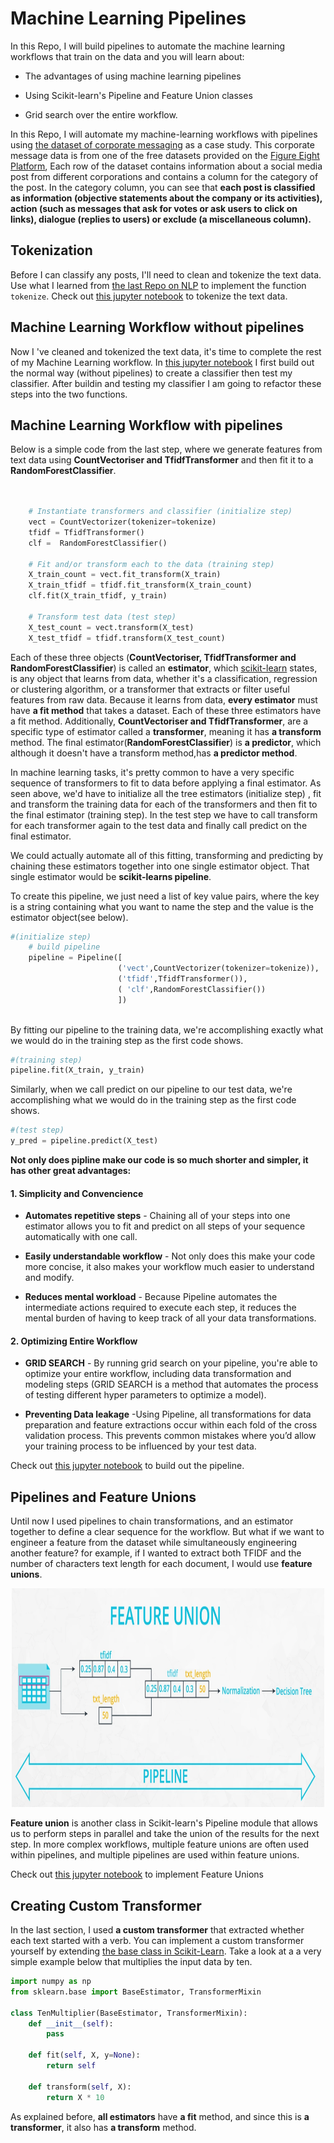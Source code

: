 #  Machine Learning  Pipelines
 
In this Repo, I will build pipelines to automate the machine learning workflows that train on the data and you will learn about:

* The advantages of using machine learning pipelines

* Using Scikit-learn's Pipeline and Feature Union classes

* Grid search over the entire workflow.


In this Repo, I will automate my machine-learning workflows with pipelines using [the dataset of corporate messaging](https://github.com/A2Amir/Machine-Learning-Pipelines/blob/master/dataset/corporate_messaging.csv) as a case study. This corporate message data is from one of the free datasets provided on the [Figure Eight Platform](https://appen.com/resources/datasets/),  Each row of the dataset contains information about a social media post from different corporations and contains a column for the category of the post. In the category column, you can see that **each post is classified as information (objective statements about the company or its activities), action (such as messages that ask for votes or ask users to click on links), dialogue (replies to users) or exclude (a miscellaneous column).** 


## Tokenization

Before I can classify any posts, I'll need to clean and tokenize the text data. Use what I learned from [the last Repo on NLP](https://github.com/A2Amir/NLP-and-Pipelines) to implement the function `tokenize`. Check out [this jupyter notebook](https://github.com/A2Amir/Machine-Learning-Pipelines/blob/master/Code/1_clean_tokenize.ipynb) to tokenize the text data.


## Machine Learning Workflow without pipelines

Now I 've cleaned and tokenized the text data, it's time to complete the rest of my Machine Learning workflow. In [this jupyter notebook](https://github.com/A2Amir/Machine-Learning-Pipelines/blob/master/Code/2_ml_workflow.ipynb) I first build out the normal way (without pipelines) to create a classifier then test my classifier. After buildin and testing my classifier I am going to refactor these steps into the two functions.

## Machine Learning Workflow with pipelines

Below is a simple code from the last step, where we generate features from text data using **CountVectoriser and TfidfTransformer** and then fit it to a **RandomForestClassifier**.

~~~python

      
    # Instantiate transformers and classifier (initialize step) 
    vect = CountVectorizer(tokenizer=tokenize)
    tfidf = TfidfTransformer()
    clf =  RandomForestClassifier()

    # Fit and/or transform each to the data (training step)
    X_train_count = vect.fit_transform(X_train)
    X_train_tfidf = tfidf.fit_transform(X_train_count)
    clf.fit(X_train_tfidf, y_train)
    
    # Transform test data (test step)
    X_test_count = vect.transform(X_test)
    X_test_tfidf = tfidf.transform(X_test_count)
~~~

Each of these three objects (**CountVectoriser, TfidfTransformer and RandomForestClassifier**) is called an **estimator**, which [scikit-learn](https://scikit-learn.org/stable/tutorial/statistical_inference/settings.html) states, is any object that learns from data, whether it's a classification, regression or clustering algorithm, or a transformer that extracts or filter useful features from raw data. Because it learns from data, **every estimator** must have **a fit method** that takes a dataset. Each of these three estimators have a fit method.  Additionally, **CountVectoriser and TfidfTransformer**, are a specific type of estimator called a **transformer**, meaning it has **a transform** method. The final estimator(**RandomForestClassifier**) is **a predictor**, which although it doesn't have a transform method,has **a predictor method**. 
 
 
In machine learning tasks, it's pretty common to have a very specific sequence of transformers to fit to data before applying a final estimator.  As seen above, we'd have to initialize all the tree estimators (initialize step) , fit and transform the training data for each of the transformers and then fit to the final estimator (training step). In the test step we  have to call transform for each transformer again to the test data and finally call predict on the final estimator. 


We could actually automate all of this fitting, transforming and predicting by chaining these estimators together into one single estimator object. That single estimator would be **scikit-learns pipeline**. 


To create this pipeline, we just need a list of key value pairs, where the key is a string containing what you want to name the step and the value is the estimator object(see below). 

~~~python
#(initialize step) 
    # build pipeline
    pipeline = Pipeline([
                        ('vect',CountVectorizer(tokenizer=tokenize)),
                        ('tfidf',TfidfTransformer()),
                        ( 'clf',RandomForestClassifier())
                        ])
         
~~~

By fitting our pipeline to the training data, we're accomplishing exactly what we would do in the training step as the first code shows. 


~~~python
#(training step)
pipeline.fit(X_train, y_train)

~~~

Similarly, when we call predict on our pipeline to our test data, we're accomplishing what we would do in the training step as the first code shows.  


~~~python
#(test step)
y_pred = pipeline.predict(X_test)
~~~

**Not only does pipline make our code is so much shorter and simpler, it has other great advantages:**

#### 1. Simplicity and Convencience

   * **Automates repetitive steps** - Chaining all of your steps into one estimator allows you to fit and predict on all steps of your sequence automatically with one call.
   
   * **Easily understandable workflow** - Not only does this make your code more concise, it also makes your workflow much easier to understand and modify.
   
   * **Reduces mental workload** - Because Pipeline automates the intermediate actions required to execute each step, it reduces the mental burden of having to keep track of all your data transformations.
   
#### 2. Optimizing Entire Workflow

   * **GRID SEARCH** - By running grid search on your pipeline, you're able to optimize your entire workflow, including data transformation and modeling steps (GRID SEARCH is a method that automates the process of testing different hyper parameters to optimize a model).
   
   * **Preventing Data leakage** -Using Pipeline, all transformations for data preparation and feature extractions occur within each fold of the cross validation process. This prevents common mistakes where you’d allow your training process to be influenced by your test data.
   
  
Check out [this jupyter notebook](https://github.com/A2Amir/Machine-Learning-Pipelines/blob/master/Code/3_pipeline.ipynb) to build out the pipeline.

## Pipelines and Feature Unions

Until now I used pipelines to chain transformations, and an estimator together to define a clear sequence for the workflow. But what if we want to engineer a feature from the dataset while simultaneously engineering another feature? for example, if I wanted to extract
both TFIDF and the number of characters text length for each document, I would use **feature unions**.

<p align="center">
  <img src="/Images/1.PNG" alt="" width="500" height="350" >
 </p>


**Feature union** is another class in Scikit-learn's Pipeline module that allows us to perform steps in parallel and take the union of the results for the next step.   In more complex workflows, multiple feature unions are often used within pipelines, and multiple pipelines are used within feature unions. 

Check out [this jupyter notebook](https://github.com/A2Amir/Machine-Learning-Pipelines/blob/master/Code/4_feature_union.ipynb) to implement Feature Unions

## Creating Custom Transformer

In the last section, I used **a custom transformer** that extracted whether each text started with a verb. You can implement a custom transformer yourself by extending [the base class in Scikit-Learn](https://scikit-learn.org/stable/modules/generated/sklearn.base.BaseEstimator.html). Take a look at a a very simple example below that multiplies the input data by ten. 

~~~python
import numpy as np
from sklearn.base import BaseEstimator, TransformerMixin

class TenMultiplier(BaseEstimator, TransformerMixin):
    def __init__(self):
        pass

    def fit(self, X, y=None):
        return self

    def transform(self, X):
        return X * 10

~~~

As explained before, **all estimators** have **a fit** method, and since this is **a transformer**, it also has **a transform** method.
